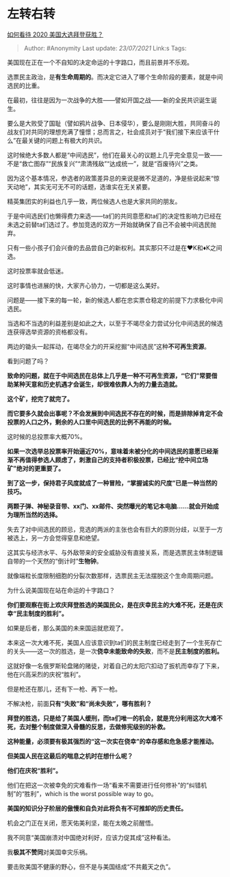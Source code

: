 # 左转右转
[如何看待 2020 美国大选拜登获胜？](https://www.zhihu.com/question/429281633/answer/1565228778)

> Author: #Anonymity
> Last update: *23/07/2021* 
> Link:s
> Tags:  

 
美国现在正在一个不自知的决定命运的十字路口，而且前景并不乐观。

选票民主政治，是**有生命周期的**。而决定它进入了哪个生命阶段的要素，就是中间选民的比重。

在最初，往往是因为一次战争的大胜——譬如开国之战——新的全民共识诞生诞生。

要么是大败受了国耻（譬如鸦片战争、日本侵华），要么是刚刚大胜，共同奋斗的战友们对共同的理想充满了憧憬；总而言之，社会成员对于“我们接下来应该干什么”在最关键的问题上有极大的共识。

这时候绝大多数人都是“中间选民”，他们在最关心的议题上几乎完全意见一致——不是“救亡图存”“民族复兴”“肃清残敌”“达成统一”，就是“百废待兴”之类。

因为这个基本情况，参选者的政策差异总的来说是微不足道的，净是些说起来“惊天动地”，其实无可无不可的话题，选谁实在无关紧要。

精英集团实的利益也几乎一致，两位候选人也是大家共同的朋友。

于是中间选民们也懒得费力来选——ta们的共同意愿和ta们的决定性影响力已经在未选之前替ta们选过了。参加竞选的双方一开始就确保了自己不会被中间选民抛弃。

只有一些小孩子们会兴奋的去品尝自己的新权利。其实那只不过是在♥️K和♦️K之间选。

这时投票率就会低迷。

这时事情也进展的快，大家齐心协力，一切都是这么美好。

问题是——接下来的每一轮，新的候选人都在忠实票仓稳定的前提下力求极化中间选民。

当选和不当选的利益差别是如此之大，以至于不竭尽全力尝试分化中间选民的候选连获得选举资源的资格都没有。

两边的锄头一起挥动，在竭尽全力的开采挖掘“中间选民”这种**不可再生资源**。

看到问题了吗？

**致命的问题，就在于中间选民在总体上几乎是一种不可再生资源，“它们”常要借助某种天意和历史机遇才会诞生，却很难依靠人为的力量去造就。**

**这个矿，挖完了就完了。**

**而它要多久就会出事呢？不会发展到中间选民不存在的时候，而是排除掉肯定不会投票的人口之外，剩余的人口里中间选民的比例不再能的时候。**

这时候的总投票率大概70%。

**如果一次选举总投票率开始逼近70%，意味着未被分化的中间选民的意愿已经渐渐不再值得参选人顾虑了，刺激自己的支持者积极投票，已经比“挖中间立场矿”绝对的更重要了。**

**到了这一步，保持君子风度就成了一种冒险，“掌握诚实的尺度”已是一种当然的技巧。**

**两颗子弹、神秘录音带、xx门、xx邮件、突然曝光的笔记本电脑……就会开始成为理所当然的选择。**

失去了对中间选民的顾忌，竞选的两派的主张也会有巨大的原则分歧，以至于一方被选上，另一方会觉得窒息和绝望。

这其实与经济水平、与外敌带来的安全威胁没有直接关系，而是选票民主体制逻辑自带的一个天然的“倒计时”**生物钟**。

就像端粒长度限制细胞的分裂次数那样，选票民主无法摆脱这个生命周期问题。

为什么说美国现在站在命运的十字路口？

**你们要观察在街上欢庆拜登胜选的美国民众，是在庆幸民主的大难不死，还是在庆幸“民主制度的胜利”。**

如果是后者，那么美国的未来国运就悲观了。

本来这一次大难不死，美国人应该意识到ta们的民主制度已经走到了一个生死存亡的关头——这一次的胜选，是一次**侥幸未能致命的失败**，而不是**民主制度的胜利。**

这就好像一名俄罗斯轮盘赌的赌徒，对着自己的太阳穴扣动了扳机而幸存了下来，他在兴高采烈的庆祝“胜利”。

但是枪还在那儿，还有下一枪、再下一枪。

不解决枪，前面**只有“失败”和“尚未失败”，哪有胜利？**

**拜登的胜选，只是给了美国人缓刑，而ta们唯一的机会，就是充分利用这次大难不死，去对整个制度做深入骨髓的反思，去做修宪级别的补救。**

**这种能量，必须要有极其强烈的“这一次实在侥幸”的幸存感和危急感才能推动。**

**但美国人民在这最后的喘息之机时在想什么呢？**

**他们在庆祝“胜利”。**

他们在把这一次被幸免的灾难看作一场“看来不需要进行任何修补”的“纠错机制”的“胜利”，which is the worst possible way to go。

**美国的知识分子阶层的傲慢和自负对此将负有不可推卸的历史责任。**

机会之门正在关闭，愿天佑美利坚，能在太晚之前醒悟。

我不同意“美国崩溃对中国绝对利好，应该力促其成”这种看法。

我**极其不赞同**对美国幸灾乐祸。

要击败美国不健康的野心，但不是与美国结成“不共戴天之仇”。




